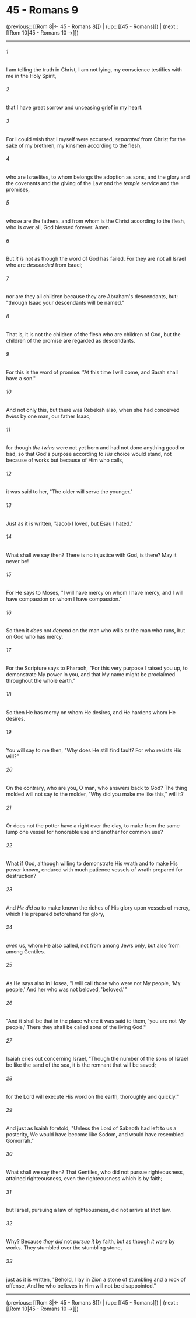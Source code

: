 # 45 - Romans 9

(previous:: [[Rom 8|← 45 - Romans 8]]) | (up:: [[45 - Romans]]) | (next:: [[Rom 10|45 - Romans 10 →]])

***


###### 1 
I am telling the truth in Christ, I am not lying, my conscience testifies with me in the Holy Spirit, 

###### 2 
that I have great sorrow and unceasing grief in my heart. 

###### 3 
For I could wish that I myself were accursed, _separated_ from Christ for the sake of my brethren, my kinsmen according to the flesh, 

###### 4 
who are Israelites, to whom belongs the adoption as sons, and the glory and the covenants and the giving of the Law and the _temple_ service and the promises, 

###### 5 
whose are the fathers, and from whom is the Christ according to the flesh, who is over all, God blessed forever. Amen. 

###### 6 
But _it is_ not as though the word of God has failed. For they are not all Israel who are _descended_ from Israel; 

###### 7 
nor are they all children because they are Abraham's descendants, but: "through Isaac your descendants will be named." 

###### 8 
That is, it is not the children of the flesh who are children of God, but the children of the promise are regarded as descendants. 

###### 9 
For this is the word of promise: "At this time I will come, and Sarah shall have a son." 

###### 10 
And not only this, but there was Rebekah also, when she had conceived _twins_ by one man, our father Isaac; 

###### 11 
for though _the twins_ were not yet born and had not done anything good or bad, so that God's purpose according to _His_ choice would stand, not because of works but because of Him who calls, 

###### 12 
it was said to her, "The older will serve the younger." 

###### 13 
Just as it is written, "Jacob I loved, but Esau I hated." 

###### 14 
What shall we say then? There is no injustice with God, is there? May it never be! 

###### 15 
For He says to Moses, "I will have mercy on whom I have mercy, and I will have compassion on whom I have compassion." 

###### 16 
So then it _does_ not _depend_ on the man who wills or the man who runs, but on God who has mercy. 

###### 17 
For the Scripture says to Pharaoh, "For this very purpose I raised you up, to demonstrate My power in you, and that My name might be proclaimed throughout the whole earth." 

###### 18 
So then He has mercy on whom He desires, and He hardens whom He desires. 

###### 19 
You will say to me then, "Why does He still find fault? For who resists His will?" 

###### 20 
On the contrary, who are you, O man, who answers back to God? The thing molded will not say to the molder, "Why did you make me like this," will it? 

###### 21 
Or does not the potter have a right over the clay, to make from the same lump one vessel for honorable use and another for common use? 

###### 22 
What if God, although willing to demonstrate His wrath and to make His power known, endured with much patience vessels of wrath prepared for destruction? 

###### 23 
And _He did so_ to make known the riches of His glory upon vessels of mercy, which He prepared beforehand for glory, 

###### 24 
_even_ us, whom He also called, not from among Jews only, but also from among Gentiles. 

###### 25 
As He says also in Hosea, "I will call those who were not My people, 'My people,' And her who was not beloved, 'beloved.'" 

###### 26 
"And it shall be that in the place where it was said to them, 'you are not My people,' There they shall be called sons of the living God." 

###### 27 
Isaiah cries out concerning Israel, "Though the number of the sons of Israel be like the sand of the sea, it is the remnant that will be saved; 

###### 28 
for the Lord will execute His word on the earth, thoroughly and quickly." 

###### 29 
And just as Isaiah foretold, "Unless the Lord of Sabaoth had left to us a posterity, We would have become like Sodom, and would have resembled Gomorrah." 

###### 30 
What shall we say then? That Gentiles, who did not pursue righteousness, attained righteousness, even the righteousness which is by faith; 

###### 31 
but Israel, pursuing a law of righteousness, did not arrive at _that_ law. 

###### 32 
Why? Because _they did_ not _pursue it_ by faith, but as though _it were_ by works. They stumbled over the stumbling stone, 

###### 33 
just as it is written, "Behold, I lay in Zion a stone of stumbling and a rock of offense, And he who believes in Him will not be disappointed."

***

(previous:: [[Rom 8|← 45 - Romans 8]]) | (up:: [[45 - Romans]]) | (next:: [[Rom 10|45 - Romans 10 →]])
